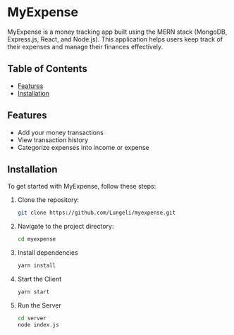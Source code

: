 # MyExpense

MyExpense is a money tracking app built using the MERN stack (MongoDB, Express.js, React, and Node.js). This application helps users keep track of their expenses and manage their finances effectively.

## Table of Contents

- [Features](#features)
- [Installation](#installation)


## Features

- Add your money transactions
- View transaction history
- Categorize expenses into income or expense

## Installation

To get started with MyExpense, follow these steps:

1. Clone the repository:
   ```sh
   git clone https://github.com/Lungeli/myexpense.git

2. Navigate to the project directory:
    ```sh
    cd myexpense
    
3. Install dependencies
    ```sh
    yarn install

4. Start the Client
    ```sh
    yarn start

 5. Run the Server
    ```sh
    cd server
    node index.js
    ```
    
